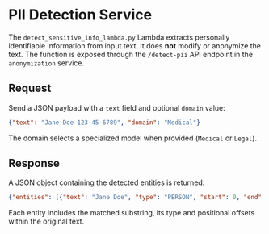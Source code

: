 # PII Detection Service

The `detect_sensitive_info_lambda.py` Lambda extracts personally identifiable information from input text.
It does **not** modify or anonymize the text. The function is exposed through the `/detect-pii` API endpoint
in the `anonymization` service.

## Request

Send a JSON payload with a `text` field and optional `domain` value:

```json
{"text": "Jane Doe 123-45-6789", "domain": "Medical"}
```

The domain selects a specialized model when provided (`Medical` or `Legal`).

## Response

A JSON object containing the detected entities is returned:

```json
{"entities": [{"text": "Jane Doe", "type": "PERSON", "start": 0, "end": 8}]}
```

Each entity includes the matched substring, its type and positional offsets within the original text.
